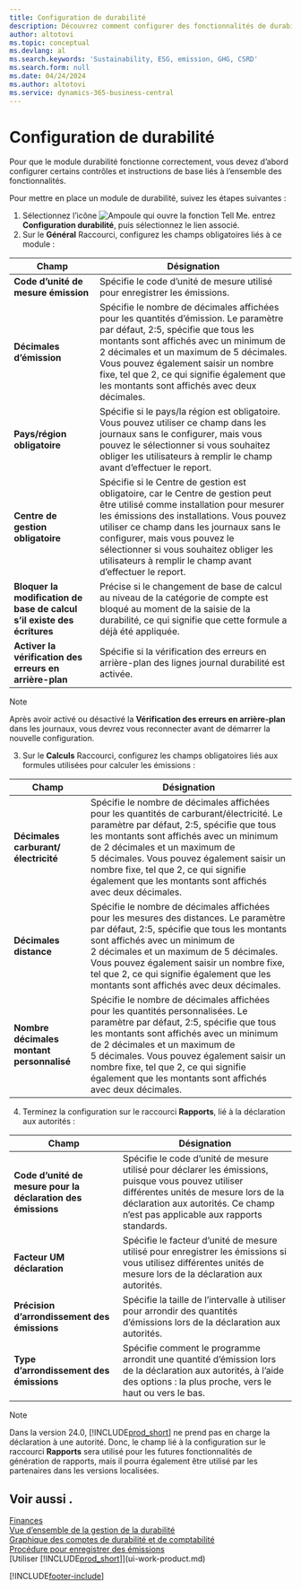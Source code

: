 ```yaml
---
title: Configuration de durabilité
description: Découvrez comment configurer des fonctionnalités de durabilité.
author: altotovi
ms.topic: conceptual
ms.devlang: al
ms.search.keywords: 'Sustainability, ESG, emission, GHG, CSRD'
ms.search.form: null
ms.date: 04/24/2024
ms.author: altotovi
ms.service: dynamics-365-business-central
---
```


# <a name="sustainability-setup"></a>Configuration de durabilité

Pour que le module durabilité fonctionne correctement, vous devez d’abord configurer certains contrôles et instructions de base liés à l’ensemble des fonctionnalités.  

Pour mettre en place un module de durabilité, suivez les étapes suivantes :  

1. Sélectionnez l’icône ![Ampoule qui ouvre la fonction Tell Me.](media/ui-search/search_small.png "Dites-moi ce que vous voulez faire") entrez **Configuration durabilité**, puis sélectionnez le lien associé.  
2. Sur le **Général** Raccourci, configurez les champs obligatoires liés à ce module :   

|  Champ  |  Désignation  |  
|--------|--------------| 
| **Code d’unité de mesure émission** | Spécifie le code d’unité de mesure utilisé pour enregistrer les émissions. |
| **Décimales d’émission** | Spécifie le nombre de décimales affichées pour les quantités d’émission. Le paramètre par défaut, 2:5, spécifie que tous les montants sont affichés avec un minimum de 2 décimales et un maximum de 5 décimales. Vous pouvez également saisir un nombre fixe, tel que 2, ce qui signifie également que les montants sont affichés avec deux décimales. |
| **Pays/région obligatoire** | Spécifie si le pays/la région est obligatoire. Vous pouvez utiliser ce champ dans les journaux sans le configurer, mais vous pouvez le sélectionner si vous souhaitez obliger les utilisateurs à remplir le champ avant d’effectuer le report. |
| **Centre de gestion obligatoire** | Spécifie si le Centre de gestion est obligatoire, car le Centre de gestion peut être utilisé comme installation pour mesurer les émissions des installations. Vous pouvez utiliser ce champ dans les journaux sans le configurer, mais vous pouvez le sélectionner si vous souhaitez obliger les utilisateurs à remplir le champ avant d’effectuer le report. |
| **Bloquer la modification de base de calcul s’il existe des écritures** | Précise si le changement de base de calcul au niveau de la catégorie de compte est bloqué au moment de la saisie de la durabilité, ce qui signifie que cette formule a déjà été appliquée. |
| **Activer la vérification des erreurs en arrière-plan** | Spécifie si la vérification des erreurs en arrière-plan des lignes journal durabilité est activée. |

> [!NOTE]
> Après avoir activé ou désactivé la **Vérification des erreurs en arrière-plan** dans les journaux, vous devrez vous reconnecter avant de démarrer la nouvelle configuration.
 

3.  Sur le **Calculs** Raccourci, configurez les champs obligatoires liés aux formules utilisées pour calculer les émissions :  

|  Champ  |  Désignation  |  
|--------|--------------| 
| **Décimales carburant/électricité** | Spécifie le nombre de décimales affichées pour les quantités de carburant/électricité. Le paramètre par défaut, 2:5, spécifie que tous les montants sont affichés avec un minimum de 2 décimales et un maximum de 5 décimales. Vous pouvez également saisir un nombre fixe, tel que 2, ce qui signifie également que les montants sont affichés avec deux décimales. |
| **Décimales distance** | Spécifie le nombre de décimales affichées pour les mesures des distances. Le paramètre par défaut, 2:5, spécifie que tous les montants sont affichés avec un minimum de 2 décimales et un maximum de 5 décimales. Vous pouvez également saisir un nombre fixe, tel que 2, ce qui signifie également que les montants sont affichés avec deux décimales. |
| **Nombre décimales montant personnalisé** | Spécifie le nombre de décimales affichées pour les quantités personnalisées. Le paramètre par défaut, 2:5, spécifie que tous les montants sont affichés avec un minimum de 2 décimales et un maximum de 5 décimales. Vous pouvez également saisir un nombre fixe, tel que 2, ce qui signifie également que les montants sont affichés avec deux décimales. |

4.  Terminez la configuration sur le raccourci **Rapports**, lié à la déclaration aux autorités :   

|  Champ  |  Désignation  |  
|--------|--------------| 
| **Code d’unité de mesure pour la déclaration des émissions** | Spécifie le code d’unité de mesure utilisé pour déclarer les émissions, puisque vous pouvez utiliser différentes unités de mesure lors de la déclaration aux autorités. Ce champ n’est pas applicable aux rapports standards. |
| **Facteur UM déclaration** | Spécifie le facteur d’unité de mesure utilisé pour enregistrer les émissions si vous utilisez différentes unités de mesure lors de la déclaration aux autorités. |
| **Précision d’arrondissement des émissions** | Spécifie la taille de l’intervalle à utiliser pour arrondir des quantités d’émissions lors de la déclaration aux autorités. |
| **Type d’arrondissement des émissions** | Spécifie comment le programme arrondit une quantité d’émission lors de la déclaration aux autorités, à l’aide des options : la plus proche, vers le haut ou vers le bas. |

>[!NOTE]
> Dans la version 24.0, [!INCLUDE[prod_short](includes/prod_short.md)] ne prend pas en charge la déclaration à une autorité. Donc, le champ lié à la configuration sur le raccourci **Rapports** sera utilisé pour les futures fonctionnalités de génération de rapports, mais il pourra également être utilisé par les partenaires dans les versions localisées.

## <a name="see-also"></a>Voir aussi .
[Finances](finance.md)  
[Vue d’ensemble de la gestion de la durabilité](finance-manage-sustainability.md)    
[Graphique des comptes de durabilité et de comptabilité](finance-sustainability-accounts-ledger.md)    
[Procédure pour enregistrer des émissions](finance-sustainability-journal.md)  
[Utiliser [!INCLUDE[prod_short](includes/prod_short.md)]](ui-work-product.md)  


[!INCLUDE[footer-include](includes/footer-banner.md)]
